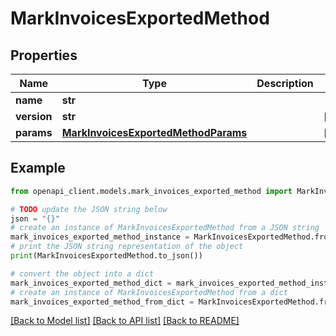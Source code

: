 # MarkInvoicesExportedMethod


## Properties

Name | Type | Description | Notes
------------ | ------------- | ------------- | -------------
**name** | **str** |  | 
**version** | **str** |  | [optional] 
**params** | [**MarkInvoicesExportedMethodParams**](MarkInvoicesExportedMethodParams.md) |  | [optional] 

## Example

```python
from openapi_client.models.mark_invoices_exported_method import MarkInvoicesExportedMethod

# TODO update the JSON string below
json = "{}"
# create an instance of MarkInvoicesExportedMethod from a JSON string
mark_invoices_exported_method_instance = MarkInvoicesExportedMethod.from_json(json)
# print the JSON string representation of the object
print(MarkInvoicesExportedMethod.to_json())

# convert the object into a dict
mark_invoices_exported_method_dict = mark_invoices_exported_method_instance.to_dict()
# create an instance of MarkInvoicesExportedMethod from a dict
mark_invoices_exported_method_from_dict = MarkInvoicesExportedMethod.from_dict(mark_invoices_exported_method_dict)
```
[[Back to Model list]](../README.md#documentation-for-models) [[Back to API list]](../README.md#documentation-for-api-endpoints) [[Back to README]](../README.md)


